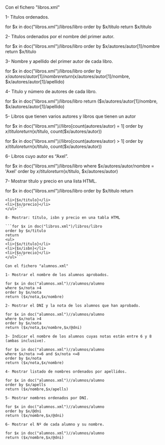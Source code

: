 Con el fichero "libros.xml"

1- Títulos ordenados.

for $x in doc("libros.xml")/libros/libro
order by  $x/titulo
return $x/titulo

2- Títulos ordenados por el nombre del primer autor.

for $x in doc("libros.xml")/libros/libro
order by  $x/autores/autor[1]/nombre
return $x/titulo

3- Nombre y apellido del primer autor de cada libro.

for $x in doc("libros.xml")/libros/libro
order by  $x/autores/autor[1]/nombre
return ($x/autores/autor[1]/nombre,  $x/autores/autor[1]/apellido)


4- Título y número de autores de cada libro.

for $x in doc("libros.xml")/libros/libro
return ($x/autores/autor[1]/nombre,  $x/autores/autor[1]/apellido)


5- Libros que tienen varios autores y libros que tienen un autor

for $x in doc("libros.xml")//libro[count(autores/autor) = 1]
order by $x/titulo
return ($x/titulo, count($x/autores/autor))

for $x in doc("libros.xml")//libro[count(autores/autor) > 1]
order by $x/titulo
return ($x/titulo, count($x/autores/autor))


6- Libros cuyo autor es “Axel”.

for $x in doc("libros.xml")/libros/libro
where $x/autores/autor/nombre = 'Axel'
order by $x/titulo
return ($x/titulo, $x/autores/autor)

7- Mostrar título y precio en una lista HTML.

for $x in doc("libros.xml")/libros/libro
order by $x/titulo
return 
```<ul>
<li>{$x/titulo}</li> 
<li>{$x/precio}</li>
</ul>```

8- Mostrar: título, isbn y precio en una tabla HTML

```for $x in doc("libros.xml")/libros/libro
order by $x/titulo
return 
<ul>
<li>{$x/titulo}</li> 
<li>{$x/isbn}</li> 
<li>{$x/precio}</li>
</ul>```

Con el fichero "alumnos.xml"

1- Mostrar el nombre de los alumnos aprobados.

for $x in doc("alumnos.xml")//alumnos/alumno
where $x/nota >4
order by $x/nota
return ($x/nota,$x/nombre)

2- Mostrar el DNI y la nota de los alumnos que han aprobado.

for $x in doc("alumnos.xml")//alumnos/alumno
where $x/nota >4
order by $x/nota
return ($x/nota,$x/nombre,$x/@dni)

3- Indicar el nombre de los alumnos cuyas notas están entre 6 y 8 (ambas inclusive).

for $x in doc("alumnos.xml")//alumnos/alumno
where $x/nota >=6 and $x/nota <=8
order by $x/nota
return ($x/nota,$x/nombre)

4- Mostrar listado de nombres ordenados por apellidos.

for $x in doc("alumnos.xml")//alumnos/alumno
order by $x/apells
return ($x/nombre,$x/apells)

5- Mostrar nombres ordenados por DNI.

for $x in doc("alumnos.xml")//alumnos/alumno
order by $x/@dni
return ($x/nombre,$x/@dni)

6- Mostrar el Nº de cada alumno y su nombre.

for $x in doc("alumnos.xml")//alumnos/alumno
return ($x/nombre,$x/@dni)
